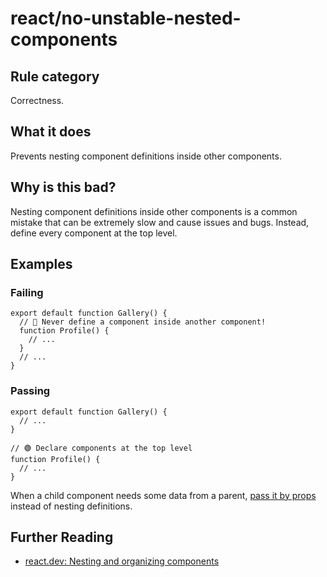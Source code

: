 # react/no-unstable-nested-components

## Rule category

Correctness.

## What it does

Prevents nesting component definitions inside other components.

## Why is this bad?

Nesting component definitions inside other components is a common mistake that can be extremely slow and cause issues and bugs. Instead, define every component at the top level.

## Examples

### Failing

```tsx
export default function Gallery() {
  // 🔴 Never define a component inside another component!
  function Profile() {
    // ...
  }
  // ...
}
```

### Passing

```tsx
export default function Gallery() {
  // ...
}

// 🟢 Declare components at the top level
function Profile() {
  // ...
}
```

When a child component needs some data from a parent, [pass it by props](https://react.dev/learn/passing-props-to-a-component) instead of nesting definitions.

## Further Reading

- [react.dev: Nesting and organizing components](https://react.dev/learn/your-first-component#nesting-and-organizing-components)

